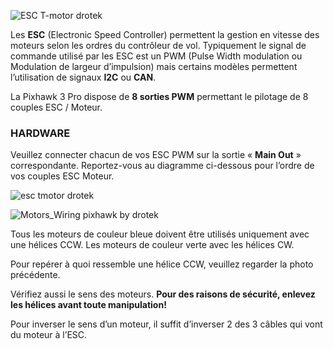 ![](https://drotek.com/wp-content/uploads/2017/01/DSC02089-1-700x258.jpg "ESC T-motor drotek")

Les **ESC** \(Electronic Speed Controller\) permettent la gestion en vitesse des moteurs selon les ordres du contrôleur de vol. Typiquement le signal de commande utilisé par les ESC est un PWM \(Pulse Width modulation ou Modulation de largeur d’impulsion\) mais certains modèles permettent l’utilisation de signaux **I2C** ou **CAN**.

La Pixhawk 3 Pro dispose de **8 sorties PWM** permettant le pilotage de 8 couples ESC / Moteur.

  


### HARDWARE

Veuillez connecter chacun de vos ESC PWM sur la sortie « **Main Out** » correspondante. Reportez-vous au diagramme ci-dessous pour l’ordre de vos couples ESC Moteur.

![](https://drotek.com/wp-content/uploads/2017/01/DSC02091-1-700x380.jpg "esc tmotor drotek")

![](https://drotek.com/wp-content/uploads/2017/01/Motors_Wiring-700x744.jpg "Motors\_Wiring pixhawk by drotek")

Tous les moteurs de couleur bleue doivent être utilisés uniquement avec une hélices CCW. Les moteurs de couleur verte avec les hélices CW.

Pour repérer à quoi ressemble une hélice CCW, veuillez regarder la photo précédente.

Vérifiez aussi le sens des moteurs. **Pour des raisons de sécurité, enlevez les hélices avant toute manipulation!**

Pour inverser le sens d’un moteur, il suffit d’inverser 2 des 3 câbles qui vont du moteur à l’ESC.

